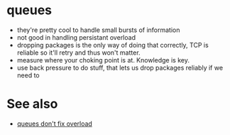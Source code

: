 # queues

- they're pretty cool to handle small bursts of information
- not good in handling persistant overload
- dropping packages is the only way of doing that correctly, TCP is reliable
so it'll retry and thus won't matter.
- measure where your choking point is at. Knowledge is key.
- use back pressure to do stuff, that lets us drop packages reliably if we need
to

# See also
- [queues don't fix overload](http://ferd.ca/queues-don-t-fix-overload.html)
